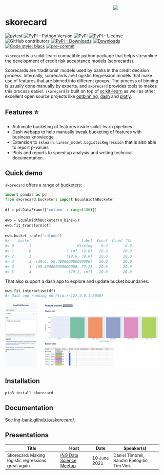 <img src="https://github.com/ing-bank/skorecard/raw/main/docs/assets/img/skorecard_logo.svg" width="150" align="right">

# skorecard

<!-- ![pytest](https://github.com/ing-bank/skorecard/workflows/Release/badge.svg) -->
![pytest](https://github.com/ing-bank/skorecard/workflows/Development/badge.svg)
![PyPI - Python Version](https://img.shields.io/pypi/pyversions/skorecard)
![PyPI](https://img.shields.io/pypi/v/skorecard)
![PyPI - License](https://img.shields.io/pypi/l/skorecard)
![GitHub contributors](https://img.shields.io/github/contributors/ing-bank/skorecard)
[![PyPI - Downloads](https://img.shields.io/pypi/dm/skorecard)](#)
[![Downloads](https://pepy.tech/badge/skorecard)](https://pepy.tech/project/skorecard)
[![Code style: black](https://img.shields.io/badge/code%20style-black-000000.svg)](https://github.com/psf/black)
[![pre-commit](https://img.shields.io/badge/pre--commit-enabled-brightgreen?logo=pre-commit&logoColor=white)](https://github.com/pre-commit/pre-commit)

`skorecard` is a scikit-learn compatible python package that helps streamline the development of credit risk acceptance models (scorecards).

Scorecards are ‘traditional’ models used by banks in the credit decision process. Internally, scorecards are Logistic Regression models that make use of features that are binned into different groups. The process of binning is usually done manually by experts, and `skorecard` provides tools to makes this process easier. `skorecard` is built on top of [scikit-learn](https://pypi.org/project/scikit-learn/) as well as other excellent open source projects like [optbinning](https://pypi.org/project/optbinning/), [dash](https://pypi.org/project/dash/) and [plotly](https://pypi.org/project/plotly/).

## Features ⭐

- Automate bucketing of features inside scikit-learn pipelines.
- Dash webapp to help manually tweak bucketing of features with business knowledge
- Extension to `sklearn.linear_model.LogisticRegression` that is also able to report p-values
- Plots and reports to speed up analysis and writing technical documentation.

## Quick demo

`skorecard` offers a range of [bucketers](https://ing-bank.github.io/skorecard/api/bucketers/OptimalBucketer/):

```python
import pandas as pd
from skorecard.bucketers import EqualWidthBucketer

df = pd.DataFrame({'column' : range(100)})

ewb = EqualWidthBucketer(n_bins=5)
ewb.fit_transform(df)

ewb.bucket_table('column')
#>    bucket                       label  Count  Count (%)
#> 0      -1                     Missing    0.0        0.0
#> 1       0                (-inf, 19.8]   20.0       20.0
#> 2       1                (19.8, 39.6]   20.0       20.0
#> 3       2  (39.6, 59.400000000000006]   20.0       20.0
#> 4       3  (59.400000000000006, 79.2]   20.0       20.0
#> 5       4                 (79.2, inf]   20.0       20.0
```

That also support a dash app to explore and update bucket boundaries:

```python
ewb.fit_interactive(df)
#> Dash app running on http://127.0.0.1:8050/
```

![dash app example](./docs/assets/img/dash_app_unsupervised_bucketer.png)

## Installation

```shell
pip3 install skorecard
```

## Documentation

See [ing-bank.github.io/skorecard/](https://ing-bank.github.io/skorecard/).

## Presentations

| Title                                              | Host                    | Date         | Speaker(s)                                   |
|----------------------------------------------------|-------------------------|--------------|----------------------------------------------|
| Skorecard: Making logistic regressions great again | [ING Data Science Meetup](https://www.youtube.com/watch?v=UR_1XZxEuCw) | 10 June 2021 | Daniel Timbrell, Sandro Bjelogrlic, Tim Vink |
